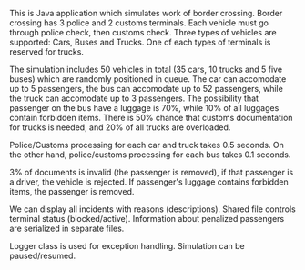 This is Java application which simulates work of border crossing.
Border crossing has 3 police and 2 customs terminals. Each vehicle must go through police check, then customs check.
Three types of vehicles are supported: Cars, Buses and Trucks. One of each types of terminals is reserved for trucks.

The simulation includes 50 vehicles in total (35 cars, 10 trucks and 5 five buses) which are randomly positioned in queue.
The car can accomodate up to 5 passengers, the bus can accomodate up to 52 passengers, while the truck can accomodate up to 3 passengers.
The possibility that passenger on the bus have a luggage is 70%, while 10% of all luggages contain forbidden items.
There is 50% chance that customs documentation for trucks is needed, and 20% of all trucks are overloaded.

Police/Customs processing for each car and truck takes 0.5 seconds. On the other hand, police/customs processing for each bus takes 0.1 seconds.

3% of documents is invalid (the passenger is removed), if that passenger is a driver, the vehicle is rejected.
If passenger's luggage contains forbidden items, the passenger is removed.

We can display all incidents with reasons (descriptions). Shared file controls terminal status (blocked/active).
Information about penalized passengers are serialized in separate files.

Logger class is used for exception handling. Simulation can be paused/resumed.


